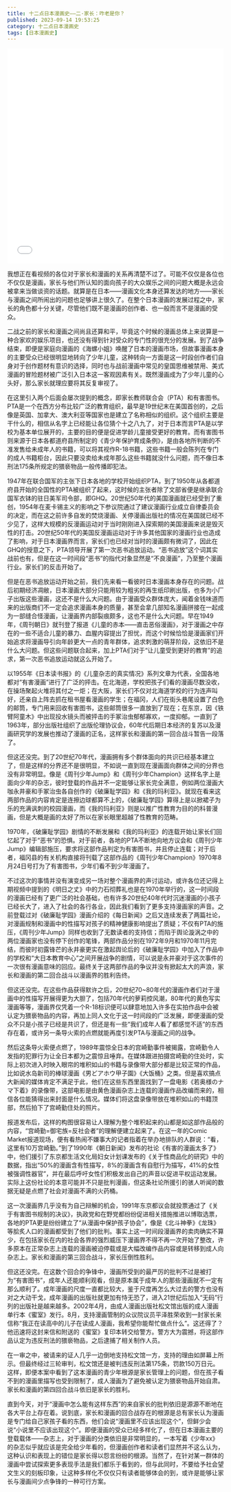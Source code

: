 ```yaml
---
title: 十二点日本漫画史——二·家长：咋老是你？
published: 2023-09-14 19:53:25
category: 十二点日本漫画史
tags: [日本漫画史]
---
```


<iframe src="//player.bilibili.com/player.html?aid=822943140&bvid=BV1Hg4y1E7AV&cid=1037893523&p=1&autoplay=0" width="100%" height="500" scrolling="no" border="0" frameborder="no" framespacing="0" allowfullscreen="true"> </iframe>

我想正在看视频的各位对于家长和漫画的关系再清楚不过了。可能不仅仅是各位也不仅仅是漫画，家长与他们所认知的面向孩子的大众娱乐之间的问题大概是永远会被拿来当做谈资的话题。就算是在日本——漫画文化本身还算发达的地方——家长与漫画之间所闹出的问题也足够讲上很久了。在整个日本漫画的发展过程之中，家长的角色都十分关键，尽管他们既不是漫画的创作者、也一般而言不是漫画的受众。

二战之前的家长和漫画之间尚且还算和平，毕竟这个时候的漫画总体上来说算是一种合家欢的娱乐项目，也还没有得到针对受众的专门性的很充分的发展。到了战争结束，即便是家庭向漫画的《海螺小姐》唤醒了日本的漫画市场，但故事漫画本身的主要受众已经很明显地转向了少年儿童，这种转向一方面是这一时段创作者们自身对于创作题材有意识的选择，同时也与战前漫画中常见的皇国思维被禁用、美式漫画的冒险题材被广泛引入日本这一客观因素有关。既然漫画成为了少年儿童的心头好，那么家长就理应要将其反复审视了。

在这里引入两个后面会屡次提到的概念，即家长教师联合会（PTA）和有害图书。PTA是一个在西方分布比较广泛的教育组织，最早是19世纪末在美国首创的，之后像是英国、加拿大、澳大利亚等国家也是建立了名称相似的组织。这个组织主要是干什么的，相信从名字上已经能让各位猜个十之八九了，对于日本而言PTA是以学校为基本单位展开的，主要的目的便是促进学龄儿童接受更好的教育。而有害图书则来源于日本各都道府县所制定的《青少年保护育成条例》，是由各地所判断的不准发售给未成年人的书籍，可以将其视作R-18书籍，这些书籍一般会陈列在专门的成人书籍柜台，因此只要没卖给未成年那么这些书籍就没什么问题，而不像日本刑法175条所规定的猥亵物品一般传播即犯法。

1947年在联合国军的主张下日本各地的学校开始组织PTA，到了1950年从各都道府县开始的全国性的PTA被组织了起来，这时候的主张者除了文部省便是继承联合国军衣钵的驻日美军司令部，即GHQ。20世纪50年代的美国漫画就已经受到了重创，1954年在麦卡锡主义的影响之下参议院通过了建议漫画行业成立自律委员会的决定，而在这之前许多自发的焚烧漫画、关停漫画出版社的情况在美国就已经不少见了，这样大规模的反漫画运动对于当时刚刚进入探索期的美国漫画来说是毁灭性的打击。20世纪50年代的美国反漫画运动对于许多其他国家的漫画行业也造成了影响，对于日本漫画界而言，家长们也已经对当时的漫画颇有微词了，因此在GHQ的授意之下，PTA领导开展了第一次恶书追放运动。“恶书追放”这个词其实战前也有，但是在这一时间段“恶书”的指代对象显然是“不良漫画”，乃至整个漫画行业。家长们的反击开始了。

但是在恶书追放运动开始之前，我们先来看一看彼时日本漫画本身存在的问题。战后初期经济凋敝，日本漫画大部分只能用较为粗劣的再生纸印刷出版，也多为小厂子出版这些漫画，这还不是什么大问题。由于漫画受众群体庞大，闻着金钱味道而来的出版商们不一定会追求漫画本身的质量，甚至会拿几部知名漫画拼接在一起成为一部缝合怪漫画，让漫画界内部裂痕颇多，这也不是什么大问题。早在1949年，《周刊朝日》就刊登了报道《儿童的赤本——直击恶俗漫画》，对于漫画之中存在的一些不适合儿童的暴力、血腥内容提出了担忧，而这个时候恰恰是漫画家们开始追求将漫画导引向年龄更大一点的青年群体，追求刺激的萌芽阶段，这依旧不是什么大问题。但这些问题联合起来，加上PTA们对于“让儿童受到更好的教育”的追求，第一次恶书追放运动就这么开始了。

以1955年《日本读书报》的《儿童杂志的真实情况》系列文章为代表，全国各地都对“有害漫画”进行了广泛的抨击。在北海道，学校把孩子们看的漫画尽数没收，在操场聚起火堆将其付之一炬；在大阪，家长们不仅对北海道学校的行为连声叫好，还亲自上阵去抓在租书屋看漫画的学生；在福冈，人们在街头巷尾设置了白色的邮筒，专门用来回收有害图书，这些邮筒很多一直放到了现在；在东京，因《铁臂阿童木》中出现投水镜头而被抨击的手冢治虫郁郁寡欢，一度抑郁。一直到了1963年，部分出版社组织了出版伦理协议会，60年代后期日本经济的复苏以及漫画研究学的发展也推动了漫画的正名，这样家长和漫画的第一回合战斗暂告一段落了。

但这还没完。到了20世纪70年代，漫画拥有多个群体面向的共识已经基本建立了，但是这样的分界还不是很明显，不如说一直到现在漫画面向群体之间的分界也没有非常明显。像是《周刊少年Jump》和《周刊少年Champion》这样名字上是面向少年的杂志，彼时登载的作品并不一定能够让家长完全满意，例如两位漫画大咖永井豪和手冢治虫各自创作的《破廉耻学园》和《我的玛利亚》。就现在看来这两部作品的内容肯定是连擦边球都算不上的，《破廉耻学园》算得上是以掀裙子为乐的充满讽刺的校园漫画，而《我的玛利亚》则是以推广性教育为目的的科普漫画，但是大概是画的太好了所以在家长眼里超越了性教育的范畴。

1970年，《破廉耻学园》剧情的不断发展和《我的玛利亚》的连载开始让家长们回忆起了对于“恶书”的恐惧。对于前者，各地的PTA不断地向地方议会和《周刊少年Jump》编辑部施压，要求将这部作品判定为有害图书，并且停止连载；对于后者，福冈县的有关机构直接将刊载了这部作品的《周刊少年Champion》1970年8月24日号打为了有害图书，少年们看不到少年漫画了。

不过这次的事情并没有演变成另一场对整个漫画界的声讨运动，或许各位还记得上期视频中提到的《明日之丈》中的力石彻葬礼也是在1970年举行的，这一时间段的漫画已经有了更广泛的社会基础，也有许多20世纪40年代时沉迷漫画的小孩子已经长大了，进入了社会的各行各业，因此我们看到了更多支持漫画家的声音。之前登载过对《破廉耻学园》漫画介绍的《每日新闻》之后又连续发表了两篇社论，对漫画规制和漫画中的性描写对孩子的精神健康影响提出了质疑；不仅有PTA的施压，《周刊少年Jump》同样也收到了无数读者的支持信；而陷于舆论漩涡之中的两位漫画家也没有停下创作的笔锋，两部作品分别在1972年9月和1970年11月完结，而彼时初露锋芒的永井豪更实在激起舆论后的《破廉耻学园》中加入了作品中的学校和“大日本教育中心”之间开展战争的剧情，可以说是永井豪对于这次事件的一次很有漫画意味的回应。最终关于这两部作品的争议并没有掀起太大的声浪，家长和漫画的第二回合战斗以漫画界的胜利告终。

但这还没完。在这些作品获得默许之后，20世纪70~80年代的漫画作者们对于漫画中的性描写开展得更为大胆了，包括70年代的萝莉控风潮，80年代的黄色写实漫画等等，漫画界仅凭着一个R-18标识便可以肆意地加入许多在实拍作品中会被认定为猥亵物品的内容，再加上同人文化于这一时间段的广泛发展，即便漫画的受众不只是小孩子已经是共识了，但还是有一些“我们成年人看了都感觉不适”的东西存在着，或许另一条导火索的点燃就能再度引发PTA与漫画之间的战争。

然后这条导火索便点燃了，1989年震惊全日本的宫崎勤事件被揭露，宫崎勤令人发指的犯罪行为让全日本都为之震惊且唾弃。在媒体跟进拍摄宫崎勤的住处时，实际上初次进入时映入眼帘的堆积如山的书籍与录像带大部分都是比较正常的作品，比如说水岛新司的棒球漫画《男どアホウ甲子園》《大饭桶》之类。但是喜欢搞点大新闻的媒体肯定不满足于此，他们在这些东西里面找到了一盘电影《若奥様のナマ下着》的录像带，这部电影是由黄色漫画杂志上连载的漫画作品改编而来的，相信各位能猜得出来封面是什么情况。媒体们将这盘录像带放在堆积如山的书籍顶部，然后拍下了宫崎勤住处的照片。

报道发布后，这样的构图很容易让人理解为整个堆积起来的山都是如这部作品般的内容，“宫崎勤=御宅族=反社会者”的理解便建立起来了。在这一年的Comic Market报道现场，便有看热闹不嫌事大的记者指着在举办地排队的人群说：“看，这里有10万宫崎勤。”到了1990年《朝日新闻》发布的社论《有害的漫画太多了》中，他们援引了东京都生活文化局妇女计划课发布的《关于性商品化的研究》中的数据，指出“50%的漫画含有性描写，8%的漫画含有自慰行为描写，41%的女性被强调性器官”，并在最后呼吁女性们积极发出自己的声音以促进平权运动发展。实际上这份社论的本意可能并不只是批判漫画，但这条社论所援引的骇人听闻的数据无疑是点燃了社会对漫画不满的火药桶。

这一次漫画界几乎没有为自己辩解的机会，1991年东京都议会就投票通过了《关于有害图书规制的决议》，执政党和在野党都纷纷促进相关措施推进以博取选票，各地的PTA更是纷纷建立了“从漫画中保护孩子协会”，像是《北斗神拳》《龙珠》等脍炙人口的漫画都受到了他们的批判。事实上这一时间段漫画界的卖肉确实不算少，在包括家长在内的社会各界的强烈威压下漫画界不得不再一次开始了整改，许多原本在正常杂志上连载的漫画被迫停载或是大幅改编作品内容或是转移到成人向杂志上。家长和漫画的第三回合战斗，家长压倒性胜利。

但这还没完。在这数个回合的争锋中，漫画所受到的最严厉的批判不过是被打为“有害图书”，成年人还能顺利观看，但是原本属于成年人的那些漫画就不一定有那么顺利了。成年漫画的尺度一直都比较大，鉴于尺度再怎么大过去的警方也没有对之大动干戈，成年漫画的出版社就更加有恃无恐了，进入21世纪后加入“无码”行列的出版社是越来越多。2002年4月，由成人漫画出版社松文馆出版的成人漫画单行本《蜜室》发行。8月，支持漫画管制的众议院议员平泽胜荣收到一封家长来信称“我正在读高中的儿子在读成人漫画，我希望你能帮忙做点什么”。这还得了？他迅速将这封来信和附送的《蜜室》复印本转交给警方。警方大为震撼，将这部作品认定为违反刑法的猥亵物品，之后逮捕了相关制作人员。

在一审之中，被请来的证人几乎一边倒地支持松文馆一方，支持的理由如屏幕上所示。但最终经过三轮审判，松文馆还是被判违反刑法第175条，罚款150万日元。这样，即便本案中看到了这本漫画的青少年根源是家长管理上的问题，但在孩子看不到的漫画里描写也受到限制了，成人漫画为了避免被认定为猥亵物品开始自肃。家长和漫画的第四回合战斗依旧是家长的胜利。

直到今天，对于“漫画中怎么能有这样东西”的来自家长的批判依旧是源源不断地在各大平台上存在着。说到底，家长和漫画的回合战存在的根源是总有家长认为漫画是专门给自己家孩子看的东西，他们会说“漫画里不应该出现这个”，但鲜少会说“小说里不应该出现这个”。即便漫画的受众已经多样化了，但在日本漫画主要的登载载体——杂志上，对于漫画的分类依旧是非常明显的，一本写着《少年xx》的杂志似乎就应该是完全给少年看的，但漫画创作者和读者们显然并不这么认为，这种认识和表现上的错位是家长得以怨言纷纷的根源。当然了，在针对某一群体的漫画中尝试探索更多表现手法是我们都乐于看到的，但与此同时，不要给予社会望文生义的刻板印象，让这种多样化不仅仅只有读者能够体会的到，或许是能够让家长与漫画间少点争锋的一种可行方案。
